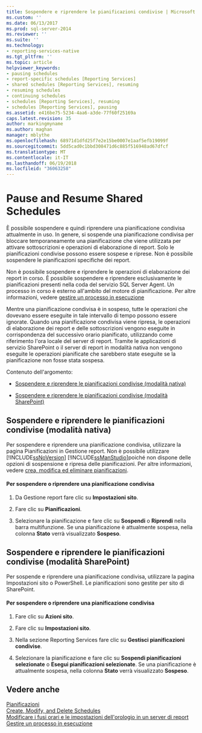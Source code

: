 ```yaml
---
title: Sospendere e riprendere le pianificazioni condivise | Microsoft Docs
ms.custom: ''
ms.date: 06/13/2017
ms.prod: sql-server-2014
ms.reviewer: ''
ms.suite: ''
ms.technology:
- reporting-services-native
ms.tgt_pltfrm: ''
ms.topic: article
helpviewer_keywords:
- pausing schedules
- report-specific schedules [Reporting Services]
- shared schedules [Reporting Services], resuming
- resuming schedules
- continuing schedules
- schedules [Reporting Services], resuming
- schedules [Reporting Services], pausing
ms.assetid: e416be75-5234-4aa6-a3de-77f60f25169a
caps.latest.revision: 35
author: markingmyname
ms.author: maghan
manager: mblythe
ms.openlocfilehash: 68971d1dfd25f7e2e15be0007e1aaf5efb19099f
ms.sourcegitcommit: 5dd5cad0c1bbd308471d6c885f516948ad67dfcf
ms.translationtype: MT
ms.contentlocale: it-IT
ms.lasthandoff: 06/19/2018
ms.locfileid: "36063258"
---
```

# <a name="pause-and-resume-shared-schedules"></a>Pause and Resume Shared Schedules
  È possibile sospendere e quindi riprendere una pianificazione condivisa attualmente in uso. In genere, si sospende una pianificazione condivisa per bloccare temporaneamente una pianificazione che viene utilizzata per attivare sottoscrizioni e operazioni di elaborazione di report. Solo le pianificazioni condivise possono essere sospese e riprese. Non è possibile sospendere le pianificazioni specifiche dei report.  
  
 Non è possibile sospendere e riprendere le operazioni di elaborazione dei report in corso. È possibile sospendere e riprendere esclusivamente le pianificazioni presenti nella coda del servizio SQL Server Agent. Un processo in corso è esterno all'ambito del motore di pianificazione. Per altre informazioni, vedere [gestire un processo in esecuzione](manage-a-running-process.md)  
  
 Mentre una pianificazione condivisa è in sospeso, tutte le operazioni che dovevano essere eseguite in tale intervallo di tempo possono essere ignorate. Quando una pianificazione condivisa viene ripresa, le operazioni di elaborazione dei report e delle sottoscrizioni vengono eseguite in corrispondenza del successivo orario pianificato, utilizzando come riferimento l'ora locale del server di report. Tramite le applicazioni di servizio SharePoint o il server di report in modalità nativa non vengono eseguite le operazioni pianificate che sarebbero state eseguite se la pianificazione non fosse stata sospesa.  
  
 Contenuto dell'argomento:  
  
-   [Sospendere e riprendere le pianificazioni condivise (modalità nativa)](#bkmk_native)  
  
-   [Sospendere e riprendere le pianificazioni condivise (modalità SharePoint)](#bkmk_sharepoint)  
  
##  <a name="bkmk_native"></a> Sospendere e riprendere le pianificazioni condivise (modalità nativa)  
 Per sospendere e riprendere una pianificazione condivisa, utilizzare la pagina Pianificazioni in Gestione report. Non è possibile utilizzare [!INCLUDE[ssNoVersion](../../includes/ssnoversion-md.md)] [!INCLUDE[ssManStudio](../../includes/ssmanstudio-md.md)]poiché non dispone delle opzioni di sospensione e ripresa delle pianificazioni. Per altre informazioni, vedere [crea, modifica ed eliminare pianificazioni](create-modify-and-delete-schedules.md).  
  
#### <a name="to-pause-or-resume-a-shared-schedule"></a>Per sospendere o riprendere una pianificazione condivisa  
  
1.  Da Gestione report fare clic su **Impostazioni sito**.  
  
2.  Fare clic su **Pianificazioni**.  
  
3.  Selezionare la pianificazione e fare clic su **Sospendi** o **Riprendi** nella barra multifunzione. Se una pianificazione è attualmente sospesa, nella colonna **Stato** verrà visualizzato **Sospeso**.  
  
##  <a name="bkmk_sharepoint"></a> Sospendere e riprendere le pianificazioni condivise (modalità SharePoint)  
 Per sospende e riprendere una pianificazione condivisa, utilizzare la pagina Impostazioni sito o PowerShell. Le pianificazioni sono gestite per sito di SharePoint.  
  
#### <a name="to-pause-or-resume-a-shared-schedule"></a>Per sospendere o riprendere una pianificazione condivisa  
  
1.  Fare clic su **Azioni sito**.  
  
2.  Fare clic su **Impostazioni sito**.  
  
3.  Nella sezione Reporting Services fare clic su **Gestisci pianificazioni condivise**.  
  
4.  Selezionare la pianificazione e fare clic su **Sospendi pianificazioni selezionate** o **Esegui pianificazioni selezionate**. Se una pianificazione è attualmente sospesa, nella colonna **Stato** verrà visualizzato **Sospeso**.  
  
## <a name="see-also"></a>Vedere anche  
 [Pianificazioni](schedules.md)   
 [Create, Modify, and Delete Schedules](create-modify-and-delete-schedules.md)   
 [Modificare i fusi orari e le impostazioni dell'orologio in un server di report](change-time-zones-and-clock-settings-on-a-report-server.md)   
 [Gestire un processo in esecuzione](manage-a-running-process.md)  
  
  